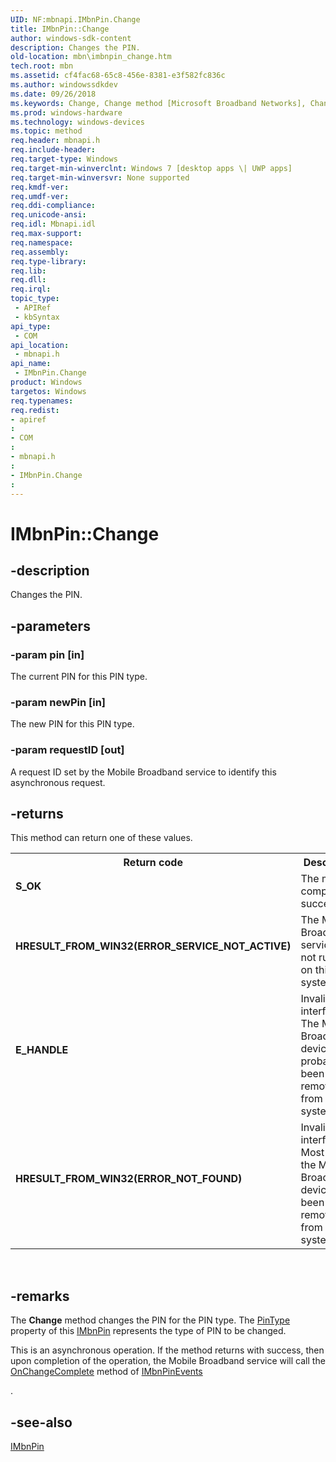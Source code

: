 ```yaml
---
UID: NF:mbnapi.IMbnPin.Change
title: IMbnPin::Change
author: windows-sdk-content
description: Changes the PIN.
old-location: mbn\imbnpin_change.htm
tech.root: mbn
ms.assetid: cf4fac68-65c8-456e-8381-e3f582fc836c
ms.author: windowssdkdev
ms.date: 09/26/2018
ms.keywords: Change, Change method [Microsoft Broadband Networks], Change method [Microsoft Broadband Networks],IMbnPin interface, IMbnPin interface [Microsoft Broadband Networks],Change method, IMbnPin.Change, IMbnPin::Change, mbn.imbnpin_change, mbnapi/IMbnPin::Change
ms.prod: windows-hardware
ms.technology: windows-devices
ms.topic: method
req.header: mbnapi.h
req.include-header: 
req.target-type: Windows
req.target-min-winverclnt: Windows 7 [desktop apps \| UWP apps]
req.target-min-winversvr: None supported
req.kmdf-ver: 
req.umdf-ver: 
req.ddi-compliance: 
req.unicode-ansi: 
req.idl: Mbnapi.idl
req.max-support: 
req.namespace: 
req.assembly: 
req.type-library: 
req.lib: 
req.dll: 
req.irql: 
topic_type:
 - APIRef
 - kbSyntax
api_type:
 - COM
api_location:
 - mbnapi.h
api_name:
 - IMbnPin.Change
product: Windows
targetos: Windows
req.typenames: 
req.redist: 
- apiref
: 
- COM
: 
- mbnapi.h
: 
- IMbnPin.Change
: 
---
```


# IMbnPin::Change


## -description


Changes the PIN.


## -parameters




### -param pin [in]

The current PIN for this PIN type.


### -param newPin [in]

The new PIN for this PIN type.


### -param requestID [out]

A request ID set by the Mobile Broadband service to identify this asynchronous request.


## -returns



This method can return one of these values.

<table>
<tr>
<th>Return code</th>
<th>Description</th>
</tr>
<tr>
<td width="40%">
<dl>
<dt><b>S_OK</b></dt>
</dl>
</td>
<td width="60%">
The method completed successfully.

</td>
</tr>
<tr>
<td width="40%">
<dl>
<dt><b>HRESULT_FROM_WIN32(ERROR_SERVICE_NOT_ACTIVE)</b></dt>
</dl>
</td>
<td width="60%">
The Mobile Broadband service is not running on this system.

</td>
</tr>
<tr>
<td width="40%">
<dl>
<dt><b>E_HANDLE</b></dt>
</dl>
</td>
<td width="60%">
Invalid interface.  The Mobile Broadband device has probably been removed from the system.

</td>
</tr>
<tr>
<td width="40%">
<dl>
<dt><b>HRESULT_FROM_WIN32(ERROR_NOT_FOUND)</b></dt>
</dl>
</td>
<td width="60%">
Invalid interface.  Most likely the Mobile Broadband device has been removed from the system.

</td>
</tr>
</table>
 




## -remarks



The <b>Change</b> method changes the PIN for the PIN type. The <a href="https://msdn.microsoft.com/b80d552f-1900-4590-baa5-2fcdb9b32950">PinType</a> property of this <a href="https://msdn.microsoft.com/76764dbb-7de0-4b95-a210-60b8e6a4b24b">IMbnPin</a> represents the type of PIN to be changed.

This is an asynchronous operation. If the method returns with success, then upon completion of the operation, the Mobile Broadband service will call the <a href="https://msdn.microsoft.com/0aa9944f-2a5c-4589-a109-bc0214b03d04">OnChangeComplete</a> method of  <a href="https://msdn.microsoft.com/4bdaa4e5-880e-4d1f-aec1-36811a0f21c1">IMbnPinEvents</a>


.




## -see-also




<a href="https://msdn.microsoft.com/76764dbb-7de0-4b95-a210-60b8e6a4b24b">IMbnPin</a>
 

 


